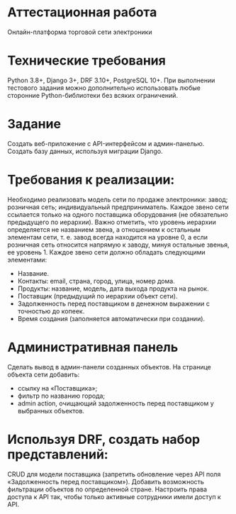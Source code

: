 # Аттестационная работа
Онлайн-платформа торговой сети электроники

# Технические требования
Python 3.8+, Django 3+, DRF 3.10+, PostgreSQL 10+.
При выполнении тестового задания можно дополнительно использовать любые сторонние Python-библиотеки без всяких
ограничений.

# Задание
Создать веб-приложение с API-интерфейсом и админ-панелью.
Создать базу данных, используя миграции Django.

# Требования к реализации:
Необходимо реализовать модель сети по продаже электроники: завод; розничная сеть; индивидуальный предприниматель.
Каждое звено сети ссылается только на одного поставщика оборудования (не обязательно предыдущего по иерархии). Важно
отметить, что уровень иерархии определяется не названием звена, а отношением к остальным элементам сети, т. е. завод
всегда находится на уровне 0, а если розничная сеть относится напрямую к заводу, минуя остальные звенья, ее уровень 1.
Каждое звено сети должно обладать следующими элементами:
- Название.
- Контакты: email, страна, город, улица, номер дома.
- Продукты: название, модель, дата выхода продукта на рынок.
- Поставщик (предыдущий по иерархии объект сети).
- Задолженность перед поставщиком в денежном выражении с точностью до копеек.
- Время создания (заполняется автоматически при создании).

# Административная панель
Сделать вывод в админ-панели созданных объектов.
На странице объекта сети добавить:
- ссылку на «Поставщика»;
- фильтр по названию города;
- admin action, очищающий задолженность перед поставщиком у выбранных объектов.

# Используя DRF, создать набор представлений:
CRUD для модели поставщика (запретить обновление через API поля «Задолженность перед поставщиком»).
Добавить возможность фильтрации объектов по определенной стране.
Настроить права доступа к API так, чтобы только активные сотрудники имели доступ к API.

